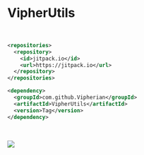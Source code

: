 # VipherUtils

<br>

```xml
<repositories>
  <repository>
    <id>jitpack.io</id>
    <url>https://jitpack.io</url>
  </repository>
</repositories>
```

```xml
<dependency>
  <groupId>com.github.Vipherian</groupId>
  <artifactId>VipherUtils</artifactId>
  <version>Tag</version>
</dependency>

```

<br>

[![](https://jitpack.io/v/Vipherian/VipherUtils.svg)](https://jitpack.io/#Vipherian/VipherUtils)

